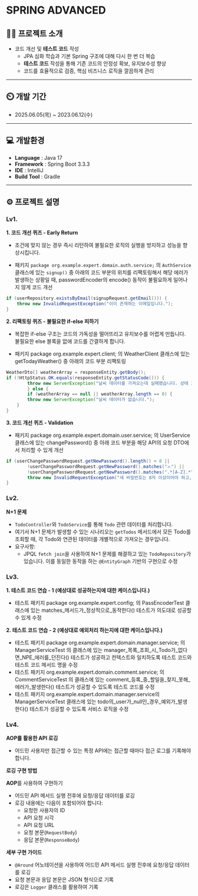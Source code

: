 # SPRING ADVANCED

## 👨‍🏫 프로젝트 소개
- 코드 개선 및 **테스트 코드** 작성
    - JPA 심화 학습과 기본 Spring 구조에 대해 다시 한 번 더 복습
    - **테스트 코드** 작성을 통해 기존 코드의 안정성 확보, 유지보수성 향상
    - 코드를 효율적으로 검증, 핵심 비즈니스 로직을 깔끔하게 관리

---

## ⏲️ 개발 기간
- 2025.06.05(목) ~ 2023.06.12(수)

---

## 💻 개발환경
- **Language** : Java 17
- **Framework** : Spring Boot 3.3.3
- **IDE** : IntelliJ
- **Build Tool** : Gradle

---

## ⚙️ 프로젝트 설명
### Lv1.
**1. 코드 개선 퀴즈 - Early Return**
- 조건에 맞지 않는 경우 즉시 리턴하여 불필요한 로직의 실행을 방지하고 성능을 향상시킵니다.

- 패키지 `package org.example.expert.domain.auth.service;` 의 `AuthService` 클래스에 있는 `signup()` 중 아래의 코드 부분의 위치를 리팩토링해서 해당 에러가 발생하는 상황일 때, passwordEncoder의 encode() 동작이 불필요하게 일어나지 않게 코드 개선
```java
if (userRepository.existsByEmail(signupRequest.getEmail())) {
    throw new InvalidRequestException("이미 존재하는 이메일입니다.");
}
```

**2. 리팩토링 퀴즈 - 불필요한 if-else 피하기**
- 복잡한 if-else 구조는 코드의 가독성을 떨어뜨리고 유지보수를 어렵게 만듭니다. 불필요한 else 블록을 없애 코드를 간결하게 합니다.

- 패키지 package org.example.expert.client; 의 WeatherClient 클래스에 있는 getTodayWeather() 중 아래의 코드 부분 리팩토링
```java
WeatherDto[] weatherArray = responseEntity.getBody();
if (!HttpStatus.OK.equals(responseEntity.getStatusCode())) {
        throw new ServerException("날씨 데이터를 가져오는데 실패했습니다. 상태 코드: " + responseEntity.getStatusCode());
        } else {
        if (weatherArray == null || weatherArray.length == 0) {
        throw new ServerException("날씨 데이터가 없습니다.");
    }
}
```

**3. 코드 개선 퀴즈 - Validation**
- 패키지 package org.example.expert.domain.user.service; 의 UserService 클래스에 있는 changePassword() 중 아래 코드 부분을 해당 API의 요청 DTO에서 처리할 수 있게 개선
```java
if (userChangePasswordRequest.getNewPassword().length() < 8 ||
        !userChangePasswordRequest.getNewPassword().matches("ㅅ") ||
        !userChangePasswordRequest.getNewPassword().matches(".*[A-Z].*")) {
        throw new InvalidRequestException("새 비밀번호는 8자 이상이어야 하고, 숫자와 대문자를 포함해야 합니다.");
}
```

### Lv2.
**N+1 문제**
- `TodoController`와 `TodoService`를 통해 `Todo` 관련 데이터를 처리합니다.
- 여기서 N+1 문제가 발생할 수 있는 시나리오는 `getTodos` 메서드에서 모든 Todo를 조회할 때, 각 Todo와 연관된 데이터를 개별적으로 가져오는 경우입니다.
- 요구사항:
    - JPQL `fetch join`을 사용하여 N+1 문제를 해결하고 있는 `TodoRepository`가 있습니다. 이를 동일한 동작을 하는 `@EntityGraph` 기반의 구현으로 수정


### Lv3.
**1. 테스트 코드 연습 - 1 (예상대로 성공하는지에 대한 케이스입니다.)**
- 테스트 패키지 package org.example.expert.config; 의 PassEncoderTest 클래스에 있는 matches_메서드가_정상적으로_동작한다() 테스트가 의도대로 성공할 수 있게 수정

**2. 테스트 코드 연습 - 2 (예상대로 예외처리 하는지에 대한 케이스입니다.)**
- 테스트 패키지 package org.example.expert.domain.manager.service; 의 ManagerServiceTest 의 클래스에 있는 manager_목록_조회_시_Todo가_없다면_NPE_에러를_던진다() 테스트가 성공하고 컨텍스트와 일치하도록 테스트 코드와 테스트 코드 메서드 명을 수정
- 테스트 패키지 org.example.expert.domain.comment.service; 의 CommentServiceTest 의 클래스에 있는 comment_등록_중_할일을_찾지_못해_에러가_발생한다() 테스트가 성공할 수 있도록 테스트 코드를 수정
- 테스트 패키지 org.example.expert.domain.manager.service의 ManagerServiceTest 클래스에 있는 todo의_user가_null인_경우_예외가_발생한다() 테스트가 성공할 수 있도록 서비스 로직을 수정

### Lv4.
**AOP를 활용한 API 로깅**
- 어드민 사용자만 접근할 수 있는 특정 API에는 접근할 때마다 접근 로그를 기록해야 합니다.


**로깅 구현 방법**

**AOP**를 사용하여 구현하기
- 어드민 API 메서드 실행 전후에 요청/응답 데이터를 로깅
- 로깅 내용에는 다음이 포함되어야 합니다:
  - 요청한 사용자의 ID
  - API 요청 시각
  - API 요청 URL
  - 요청 본문(`RequestBody`)
  - 응답 본문(`ResponseBody`)

**세부 구현 가이드**
  - `@Around` 어노테이션을 사용하여 어드민 API 메서드 실행 전후에 요청/응답 데이터를 로깅
  - 요청 본문과 응답 본문은 JSON 형식으로 기록
  - 로깅은 `Logger` 클래스를 활용하여 기록

